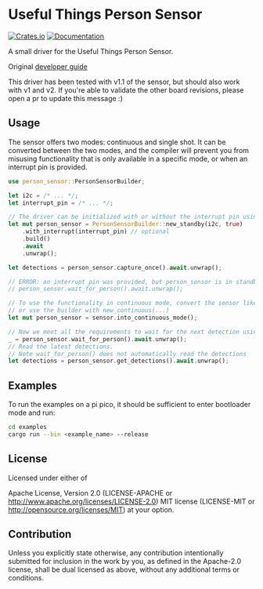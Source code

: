 # Useful Things Person Sensor

[![Crates.io](https://img.shields.io/crates/v/person-sensor.svg)](https://crates.io/crates/person-sensor)
[![Documentation](https://docs.rs/person-sensor/badge.svg)](https://docs.rs/person-sensor/)

A small driver for the Useful Things Person Sensor.

Original [developer guide](https://usfl.ink/ps_dev)

This driver has been tested with v1.1 of the sensor, but should also work with v1 and v2.
If you're able to validate the other board revisions, please open a pr to update this message :)

## Usage

The sensor offers two modes: continuous and single shot.
It can be converted between the two modes, and the compiler will prevent you from misusing
functionality that is only available in a specific mode, or when an interrupt pin is provided.

```rust
use person_sensor::PersonSensorBuilder;

let i2c = /* ... */;
let interrupt_pin = /* ... */;

// The driver can be initialized with or without the interrupt pin using the builder
let mut person_sensor = PersonSensorBuilder::new_standby(i2c, true)
    .with_interrupt(interrupt_pin) // optional
    .build()
    .await
    .unwrap();

let detections = person_sensor.capture_once().await.unwrap();

// ERROR: an interrupt pin was provided, but person_sensor is in standby mode
// person_sensor.wait_for_person().await.unwrap();

// To use the functionality in continuous mode, convert the sensor like below,
// or use the builder with new_continuous(...)
let mut person_sensor = sensor.into_continuous_mode();

// Now we meet all the requirements to wait for the next detection using the interrupt
_ = person_sensor.wait_for_person().await.unwrap();
// Read the latest detections.
// Note wait_for_person() does not automatically read the detections
let detections = person_sensor.get_detections().await.unwrap();
```

## Examples

To run the examples on a pi pico, it should be sufficient to enter bootloader mode and run:

```bash
cd examples
cargo run --bin <example_name> --release
```

## License

Licensed under either of

Apache License, Version 2.0 (LICENSE-APACHE or <http://www.apache.org/licenses/LICENSE-2.0>)
MIT license (LICENSE-MIT or <http://opensource.org/licenses/MIT>)
at your option.

## Contribution

Unless you explicitly state otherwise, any contribution intentionally submitted for inclusion in
the work by you, as defined in the Apache-2.0 license, shall be dual licensed as above, without any
additional terms or conditions.
